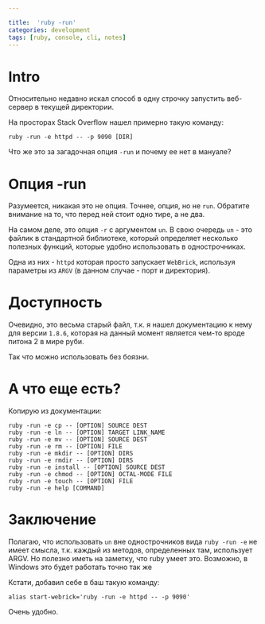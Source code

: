 ```yaml
---

title:  'ruby -run'
categories: development
tags: [ruby, console, cli, notes]
---
```


# Intro

Относительно недавно искал способ в одну строчку запустить веб-сервер
в текущей директории.

На просторах Stack Overflow нашел примерно такую команду:

```
ruby -run -e httpd -- -p 9090 [DIR]
```

Что же это за загадочная опция `-run` и почему ее нет в мануале?

<!--more-->

# Опция -run

Разумеется, никакая это не опция. Точнее, опция, но не `run`.
Обратите внимание на то, что перед ней стоит одно тире, а не два.

На самом деле, это опция `-r` с аргументом `un`. В свою очередь
`un` - это файлик в стандартной библиотеке, который определяет
несколько полезных функций, которые удобно использовать в
однострочниках.

Одна из них - `httpd` которая просто запускает `WebBrick`, используя
параметры из `ARGV` (в данном случае - порт и директория).

# Доступность

Очевидно, это весьма старый файл, т.к. я нашел документацию к нему для
версии `1.8.6`, которая на данный момент является чем-то вроде питона
2 в мире руби.

Так что можно использовать без боязни.

# А что еще есть?

Копирую из документации:

```
ruby -run -e cp -- [OPTION] SOURCE DEST
ruby -run -e ln -- [OPTION] TARGET LINK_NAME
ruby -run -e mv -- [OPTION] SOURCE DEST
ruby -run -e rm -- [OPTION] FILE
ruby -run -e mkdir -- [OPTION] DIRS
ruby -run -e rmdir -- [OPTION] DIRS
ruby -run -e install -- [OPTION] SOURCE DEST
ruby -run -e chmod -- [OPTION] OCTAL-MODE FILE
ruby -run -e touch -- [OPTION] FILE
ruby -run -e help [COMMAND]
```

# Заключение

Полагаю, что использовать `un` вне однострочников вида `ruby -run -e`
не имеет смысла, т.к. каждый из методов, определенных там, использует
ARGV. Но полезно иметь на заметку, что ruby умеет это. Возможно, в
Windows это будет работать точно так же

Кстати, добавил себе в баш такую команду:

```
alias start-webrick='ruby -run -e httpd -- -p 9090'
```

Очень удобно.
